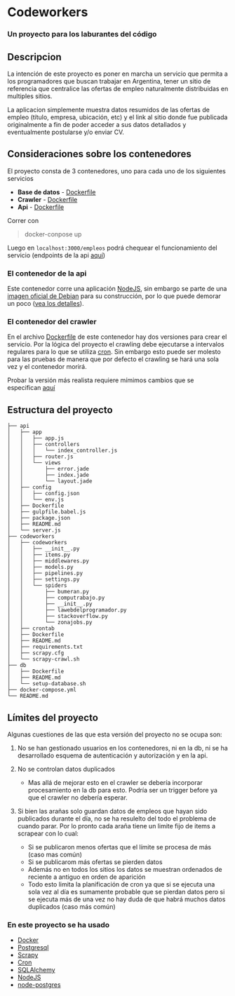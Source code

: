 # Codeworkers 
### Un proyecto para los laburantes del código

## Descripcion

La intención de este proyecto es poner en marcha un servicio que permita a los programadores que buscan trabajar en Argentina, tener un sitio de referencia que centralice las ofertas de empleo naturalmente distribuidas en multiples sitios. 

La aplicacion simplemente muestra datos resumidos de las ofertas de empleo (título, empresa, ubicación, etc) y el link al sitio donde fue publicada originalmente a fin de poder acceder a sus datos detallados y eventualmente postularse y/o enviar CV.

## Consideraciones sobre los contenedores

El proyecto consta de 3 contenedores, uno para cada uno de los siguientes servicios
* **Base de datos** - [Dockerfile](db/Dockerfile)
* **Crawler** - [Dockerfile](codeworkers/Dockerfile)
* **Api** - [Dockerfile](api/Dockerfile)

Correr con
>docker-conpose up

Luego en `localhost:3000/empleos` podrá chequear el funcionamiento del servicio (endpoints de la api [aquí](api/README.md))

### El contenedor de la api

Este contenedor corre una aplicación [NodeJS](https://nodejs.org/es/), sin embargo se parte de una [imagen oficial de Debian](https://hub.docker.com/_/debian/) para su construcción, por lo que puede demorar un poco ([vea los detalles](api/README.md)). 

### El contenedor del crawler

En el archivo [Dockerfile](codeworkers/Dockerfile) de este contenedor hay dos versiones para crear el servicio. Por la lógica del proyecto el crawling debe ejecutarse a intervalos regulares para lo que se utiliza [cron](http://crontab.org/). Sin embargo esto puede ser molesto para las pruebas de manera que por defecto el crawling se hará una sola vez y el contenedor morirá. 

Probar la versión más realista requiere mímimos cambios que se especifican [aquí](codeworkers/README.md) 


## Estructura del proyecto

```
├── api
│   ├── app
│   │   ├── app.js
│   │   ├── controllers
│   │   │   └── index_controller.js
│   │   ├── router.js
│   │   └── views
│   │       ├── error.jade
│   │       ├── index.jade
│   │       └── layout.jade
│   ├── config
│   │   ├── config.json
│   │   └── env.js
│   ├── Dockerfile
│   ├── gulpfile.babel.js
│   ├── package.json
│   ├── README.md
│   └── server.js
├── codeworkers
│   ├── codeworkers
│   │   ├── __init__.py
│   │   ├── items.py
│   │   ├── middlewares.py
│   │   ├── models.py
│   │   ├── pipelines.py
│   │   ├── settings.py
│   │   └── spiders
│   │       ├── bumeran.py
│   │       ├── computrabajo.py
│   │       ├── __init__.py
│   │       ├── lawebdelprogramador.py
│   │       ├── stackoverflow.py
│   │       └── zonajobs.py
│   ├── crontab
│   ├── Dockerfile
│   ├── README.md
│   ├── requirements.txt
│   ├── scrapy.cfg
│   └── scrapy-crawl.sh
├── db
│   ├── Dockerfile
│   ├── README.md
│   └── setup-database.sh
├── docker-compose.yml
└── README.md

```
## Límites del proyecto
Algunas cuestiones de las que esta versión del proyecto no se ocupa son: 

1. No se han gestionado usuarios en los contenedores, ni en la db, ni se ha desarrollado esquema de autenticación y autorización y en la api.

2. No se controlan datos duplicados
    + Mas allá de mejorar esto en el crawler se debería incorporar procesamiento en la db para esto. Podría ser un trigger before ya que el crawler no debería esperar.

3. Si bien las arañas solo guardan datos de empleos que hayan sido publicados durante el día, no se ha resulelto del todo el problema de cuando parar. Por lo pronto cada araña tiene un limite fijo de items a scrapear con lo cual:
    * Si se publicaron menos ofertas que el límite se procesa de más (caso mas común)
    * Si se publicarom más ofertas se pierden datos
    * Además no en todos los sitios los datos se muestran ordenados de reciente a antiguo en orden de aparición
    * Todo esto limita la planificación de cron ya que si se ejecuta una sola vez al día es sumamente probable que se pierdan datos pero si se ejecuta más de una vez no hay duda de que habrá muchos datos duplicados (caso más común)

### En este proyecto se ha usado
* [Docker](https://www.docker.com/)
* [Postgresql](https://www.postgresql.org/)
* [Scrapy](https://scrapy.org/)
* [Cron](http://crontab.org/)
* [SQLAlchemy](https://www.sqlalchemy.org/)
* [NodeJS](https://nodejs.org/es/)
* [node-postgres](https://node-postgres.com/)
